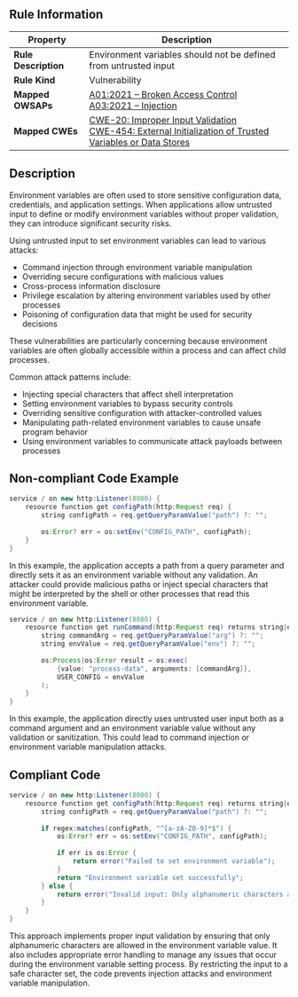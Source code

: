 ## Rule Information

| Property | Description |
|---------|-------------|
| **Rule Description** | Environment variables should not be defined from untrusted input |
| **Rule Kind** | Vulnerability |
| **Mapped OWSAPs** | [A01:2021 – Broken Access Control](https://owasp.org/Top10/A01_2021-Broken_Access_Control/)<br>[A03:2021 – Injection](https://owasp.org/Top10/A03_2021-Injection/) |
| **Mapped CWEs** | [CWE-20: Improper Input Validation](https://cwe.mitre.org/data/definitions/20.html)<br>[CWE-454: External Initialization of Trusted Variables or Data Stores](https://cwe.mitre.org/data/definitions/454.html) |

## Description

Environment variables are often used to store sensitive configuration data, credentials, and application settings. When applications allow untrusted input to define or modify environment variables without proper validation, they can introduce significant security risks.

Using untrusted input to set environment variables can lead to various attacks:

- Command injection through environment variable manipulation
- Overriding secure configurations with malicious values
- Cross-process information disclosure
- Privilege escalation by altering environment variables used by other processes
- Poisoning of configuration data that might be used for security decisions

These vulnerabilities are particularly concerning because environment variables are often globally accessible within a process and can affect child processes.

Common attack patterns include:

- Injecting special characters that affect shell interpretation
- Setting environment variables to bypass security controls
- Overriding sensitive configuration with attacker-controlled values
- Manipulating path-related environment variables to cause unsafe program behavior
- Using environment variables to communicate attack payloads between processes

## Non-compliant Code Example

```java
service / on new http:Listener(8080) {
    resource function get configPath(http:Request req) {
        string configPath = req.getQueryParamValue("path") ?: "";
        
        os:Error? err = os:setEnv("CONFIG_PATH", configPath);
    }
}
```

In this example, the application accepts a path from a query parameter and directly sets it as an environment variable without any validation. An attacker could provide malicious paths or inject special characters that might be interpreted by the shell or other processes that read this environment variable.

```java
service / on new http:Listener(8080) {
    resource function get runCommand(http:Request req) returns string|error {
        string commandArg = req.getQueryParamValue("arg") ?: "";
        string envValue = req.getQueryParamValue("env") ?: "";
        
        os:Process|os:Error result = os:exec(
            {value: "process-data", arguments: [commandArg]},
            USER_CONFIG = envValue
        );
    }
}
```

In this example, the application directly uses untrusted user input both as a command argument and an environment variable value without any validation or sanitization. This could lead to command injection or environment variable manipulation attacks.

## Compliant Code

```java
service / on new http:Listener(8080) {
    resource function get configPath(http:Request req) returns string|error {
        string configPath = req.getQueryParamValue("path") ?: "";
        
        if regex:matches(configPath, "^[a-zA-Z0-9]*$") {
            os:Error? err = os:setEnv("CONFIG_PATH", configPath);
            
            if err is os:Error {
                return error("Failed to set environment variable");
            }
            return "Environment variable set successfully";
        } else {
            return error("Invalid input: Only alphanumeric characters are allowed");
        }
    }
}
```

This approach implements proper input validation by ensuring that only alphanumeric characters are allowed in the environment variable value. It also includes appropriate error handling to manage any issues that occur during the environment variable setting process. By restricting the input to a safe character set, the code prevents injection attacks and environment variable manipulation.